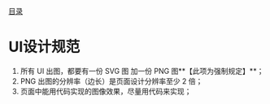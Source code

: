 [目录](./)
# UI设计规范

1. 所有 UI 出图，都要有一份 SVG 图 加一份 PNG 图**【此项为强制规定】**；
2. PNG 出图的分辨率（边长）是页面设计分辨率至少 2 倍；
3. 页面中能用代码实现的图像效果，尽量用代码来实现；
